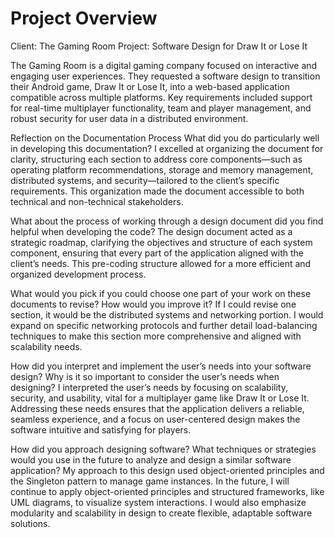 # Project Overview
Client: The Gaming Room
Project: Software Design for Draw It or Lose It

The Gaming Room is a digital gaming company focused on interactive and engaging user experiences. They requested a software design to transition their Android game, Draw It or Lose It, into a web-based application compatible across multiple platforms. Key requirements included support for real-time multiplayer functionality, team and player management, and robust security for user data in a distributed environment.

Reflection on the Documentation Process
What did you do particularly well in developing this documentation?
I excelled at organizing the document for clarity, structuring each section to address core components—such as operating platform recommendations, storage and memory management, distributed systems, and security—tailored to the client’s specific requirements. This organization made the document accessible to both technical and non-technical stakeholders.

What about the process of working through a design document did you find helpful when developing the code?
The design document acted as a strategic roadmap, clarifying the objectives and structure of each system component, ensuring that every part of the application aligned with the client’s needs. This pre-coding structure allowed for a more efficient and organized development process.

What would you pick if you could choose one part of your work on these documents to revise? How would you improve it?
If I could revise one section, it would be the distributed systems and networking portion. I would expand on specific networking protocols and further detail load-balancing techniques to make this section more comprehensive and aligned with scalability needs.

How did you interpret and implement the user’s needs into your software design? Why is it so important to consider the user’s needs when designing?
I interpreted the user’s needs by focusing on scalability, security, and usability, vital for a multiplayer game like Draw It or Lose It. Addressing these needs ensures that the application delivers a reliable, seamless experience, and a focus on user-centered design makes the software intuitive and satisfying for players.

How did you approach designing software? What techniques or strategies would you use in the future to analyze and design a similar software application?
My approach to this design used object-oriented principles and the Singleton pattern to manage game instances. In the future, I will continue to apply object-oriented principles and structured frameworks, like UML diagrams, to visualize system interactions. I would also emphasize modularity and scalability in design to create flexible, adaptable software solutions.
